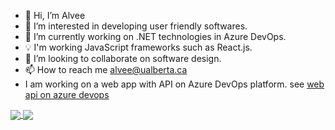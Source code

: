 - 👋 Hi, I’m Alvee
- 👀 I’m interested in developing user friendly softwares.
- 🌱 I’m currently working on .NET technologies in Azure DevOps.
- 💡 I'm working JavaScript frameworks such as React.js.
- 💞️ I’m looking to collaborate on software design.
- 📫 How to reach me alvee@ualberta.ca
- I am working on a web app with API on Azure DevOps platform. see [web api on azure devops](https://alveeapi.azurewebsites.net)


<a href="https://github.com/alvee2020/">
  <img align="center" src="https://github-readme-stats.vercel.app/api?username=alvee2020&hide=contribs,prs,issues&count_private=true&show_icons=true" />
</a>
<a href="https://github.com/alvee2020">
  <img align="center" src="https://github-readme-stats.vercel.app/api/top-langs/?username=alvee2020&layout=compact" />
</a>


<!---
alvee2020/alvee2020 is a ✨ special ✨ repository because its `README.md` (this file) appears on your GitHub profile.
You can click the Preview link to take a look at your changes.
--->
